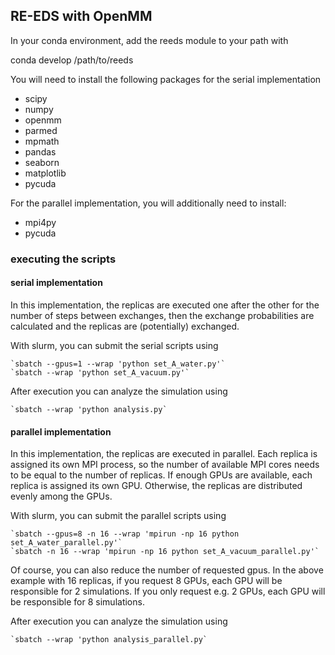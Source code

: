 ## RE-EDS with OpenMM

In your conda environment, add the reeds module to your path with

conda develop /path/to/reeds

You will need to install the following packages for the serial implementation

 - scipy
 - numpy
 - openmm
 - parmed
 - mpmath
 - pandas
 - seaborn
 - matplotlib
 - pycuda

For the parallel implementation, you will additionally need to install:

 - mpi4py
 - pycuda

### executing the scripts
#### serial implementation

In this implementation, the replicas are executed one after the other for the number of steps between exchanges, then the exchange probabilities are calculated and the replicas are (potentially) exchanged.

With slurm, you can submit the serial scripts using

    `sbatch --gpus=1 --wrap 'python set_A_water.py'`
    `sbatch --wrap 'python set_A_vacuum.py'`

After execution you can analyze the simulation using

    `sbatch --wrap 'python analysis.py`

#### parallel implementation

In this implementation, the replicas are executed in parallel. Each replica is assigned its own MPI process, so the number of available MPI cores needs to be equal to the number of replicas. If enough GPUs are available, each replica is assigned its own GPU. Otherwise, the replicas are distributed evenly among the GPUs.

With slurm, you can submit the parallel scripts using

    `sbatch --gpus=8 -n 16 --wrap 'mpirun -np 16 python set_A_water_parallel.py'`
    `sbatch -n 16 --wrap 'mpirun -np 16 python set_A_vacuum_parallel.py'`
    
Of course, you can also reduce the number of requested gpus. In the above example with 16 replicas, if you request 8 GPUs, each GPU will be responsible for 2 simulations. If you only request e.g. 2 GPUs, each GPU will be responsible for 8 simulations.

After execution you can analyze the simulation using

    `sbatch --wrap 'python analysis_parallel.py`    
